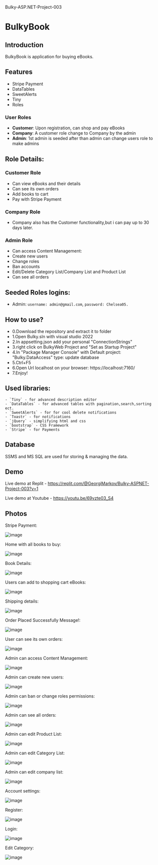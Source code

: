 Bulky-ASP.NET-Project-003

# BulkyBook

## Introduction
BulkyBook is application for buying eBooks.

## Features
- Stripe Payment
- DataTables
- SweetAlerts
- Tiny
- Roles

### User Roles
- **Customer**: Upon registration, can shop and pay eBooks
- **Company**: A customer role change to Company by the admin 
- **Admin**: 1st admin is seeded after than admin can change users role to make admins

## Role Details:

### Customer Role
- Can view eBooks and their details
- Can see its own orders
- Add books to cart
- Pay with Stripe Payment

### Company Role
- Company also has the Customer functionality,but i can pay up to 30 days later.

### Admin Role
- Can access Content Management:  
- Create new users
- Change roles
- Ban accounts
- Edit/Delete Category List/Company List and Product List
- Can see all orders


## Seeded Roles logins:
- Admin: `username: admin@gmail.com`, `password: Chelsea05.`

## How to use?
- 0.Download the repository and extract it to folder
- 1.Open Bulky.sln with visual studio 2022
- 2.In appsetting.json add your personal "ConnectionStrings"
- 3.right click on BulkyWeb Project and "Set as Startup Project"
- 4.In "Package Manager Console" with Default project: "Bulky.DataAccess" type: update database
- 5.Ctrl+F5
- 6.Open Url localhost on your browser: https://localhost:7160/
- 7.Enjoy!


## Used libraries:
    - `Tiny` - for advanced description editor
    - `DataTables` - for advanced tables with pagination,search,sorting ect.
    - `SweetAlerts` - for for cool delete notifications
    - `Toastr` - for notifications 
    - `jQuery` - simplifying html and css
    - `bootstrap` - CSS Framework
    - `Stripe` - for Payments

## Database

SSMS and MS SQL are used for storing & managing the data.


## Demo
Live demo at Replit - https://replit.com/@GeorgiMarkov/Bulky-ASPNET-Project-003?v=1

Live demo at Youtube - https://youtu.be/69vzte03_S4

## Photos

Stripe Payment:

![image](Images/Stripe%20payment.png)

Home with all books to buy:

![image](Images/Home%20with%20all%20books%20to%20buy.png) 


Book Details:

![image](Images/details%20book.png)

Users can add to shopping cart eBooks:

![image](Images/Shopping%20cart.png)

Shipping details:

![image](Images/shiping%20details.png)

Order Placed Successfully Message!:

![image](Images/Order%20Placed%20Successfully!.png)

User can see its own orders:

![image](Images/user%20can%20see%20its%20own%20orders.png)

Admin can access Content Management:

![image](Images/admin%20can%20accese%20Content%20Managment.png)

Admin can create new users:

![image](Images/admin%20can%20create%20new%20users.png)

Admin can ban or change roles permissions:

![image](Images/in%20User%20List%20admin%20can%20ban%20or%20change%20roles%20permissions.png)

Admin can see all orders:

![image](Images/admin%20can%20see%20all%20orders.png)

Admin can edit Product List:

![image](Images/admin%20can%20edit%20Product%20List.png)

Admin can edit Category List:

![image](Images/admin%20can%20edit%20Category%20List.png)

Admin can edit company list:

![image](Images/admin%20can%20edit%20company%20list.png)

Account settings:

![image](Images/account%20settings.png)

Register:

![image](Images/register.png)

Login:

![image](Images/login.png)

Edit Category:

![image](Images/edit%20category.png)
